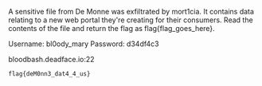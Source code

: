 A sensitive file from De Monne was exfiltrated by mort1cia. It contains data relating to a new web portal they're creating for their consumers. Read the contents of the file and return the flag as flag{flag_goes_here}.

Username: bl0ody_mary
Password: d34df4c3

bloodbash.deadface.io:22

```
flag{deM0nn3_dat4_4_us} 
```